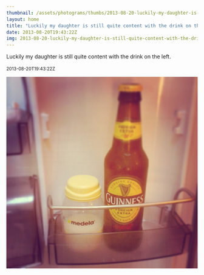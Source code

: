 ```yaml
---
thumbnail: /assets/photograms/thumbs/2013-08-20-luckily-my-daughter-is-still-quite-content-with-the-drink-on-the-left-.png
layout: home
title: "Luckily my daughter is still quite content with the drink on the left."
date: 2013-08-20T19:43:22Z
img: 2013-08-20-luckily-my-daughter-is-still-quite-content-with-the-drink-on-the-left-.jpg
---
```


Luckily my daughter is still quite content with the drink on the left.

<small>2013-08-20T19:43:22Z</small>

![Luckily my daughter is still quite content with the drink on the left.](/assets/photograms/original/2013-08-20-luckily-my-daughter-is-still-quite-content-with-the-drink-on-the-left-.jpg)
